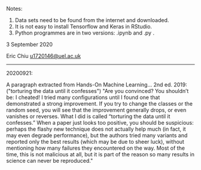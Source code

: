 Notes:
1) Data sets need to be found from the internet and downloaded.
2) It is not easy to install Tensorflow and Keras in RStudio.
3) Python programmes are in two versions: .ipynb and .py .

3 September 2020

Eric Chiu
u1720146@uel.ac.uk

------------------------------------------------------------
20200921: 

A paragraph extracted from Hands-On Machine Learning... 2nd ed. 2019:
("torturing the data until it confesses")
"Are you convinced? You shouldn’t be: I cheated! I tried many
configurations until I found one that demonstrated a strong improvement.
If you try to change the classes or the random seed, you will see that the
improvement generally drops, or even vanishes or reverses. What I did is
called “torturing the data until it confesses.” When a paper just looks too
positive, you should be suspicious: perhaps the flashy new technique does
not actually help much (in fact, it may even degrade performance), but the
authors tried many variants and reported only the best results (which may
be due to sheer luck), without mentioning how many failures they
encountered on the way. Most of the time, this is not malicious at all, but it
is part of the reason so many results in science can never be reproduced."
